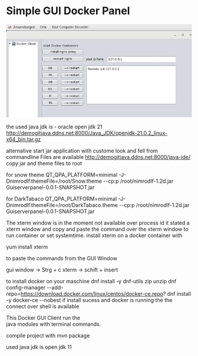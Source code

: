 
Simple GUI Docker  Panel
============================================================   
![image](https://github.com/demogitjava/demodatabase/blob/master/screenshotguiserverpanel.jpg?raw=true)


the used java jdk is - oracle open jdk 21
http://demogitjava.ddns.net:8000/Java_JDK/openjdk-21.0.2_linux-x64_bin.tar.gz

alternative start jar application with custome look and fell from commandline
Files are available
http://demogitjava.ddns.net:8000/java-ide/
copy jar and theme files to root 

for snow theme
QT_QPA_PLATFORM=minimal -J-Dnimrodlf.themeFile=/root/Snow.theme --cp:p /root/nimrodlf-1.2d.jar Guiserverpanel-0.0.1-SNAPSHOT.jar

for DarkTabaco
QT_QPA_PLATFORM=minimal -J-Dnimrodlf.themeFile=/root/DarkTabaco.theme --cp:p /root/nimrodlf-1.2d.jar Guiserverpanel-0.0.1-SNAPSHOT.jar

The xterm window is in the moment not available over process id
it stated a xterm window and copy and paste the command over
the xterm window to run container or set systemtime.
install xterm on a docker container with

yum install xterm

to paste the commands from the GUI Window

gui window -> Strg + c
xterm -> schift + insert


to install docker on your maschine 
dnf install -y dnf-utils zip unzip
dnf config-manager --add-repo=https://download.docker.com/linux/centos/docker-ce.repo?
dnf install -y docker-ce --nobest
if install sucess and docker is running the the connect over shell is available


This Docker GUI Client run the    
java modules with terminal commands.


compile project with
mvn package

used java jdk is 
open jdk 11

